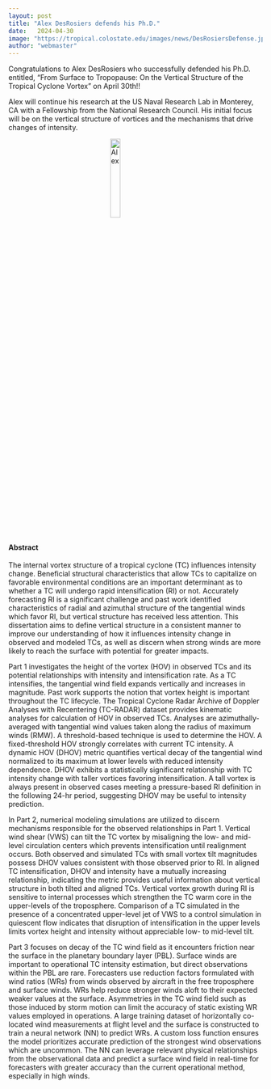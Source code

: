 ```yaml
---
layout: post
title: "Alex DesRosiers defends his Ph.D."
date:   2024-04-30
image: "https://tropical.colostate.edu/images/news/DesRosiersDefense.jpg"
author: "webmaster"
---
```


Congratulations to Alex DesRosiers who successfully defended his Ph.D. entitled, “From Surface to Tropopause: On the Vertical Structure of the Tropical Cyclone Vortex” on April 30th!!  

Alex will continue his research at the US Naval Research Lab in Monterey, CA with a Fellowship from the National Research Council.  His initial focus will be on the vertical structure of vortices and the mechanisms that drive changes of intensity.

<!--more-->

<img src= "https://tropical.colostate.edu/Group/alex.jpg"
     alt="Alex"
     style=" display: block;margin-left: auto;margin-right: auto;width: 20%;" />

#### Abstract

The internal vortex structure of a tropical cyclone (TC) influences intensity change. Beneficial structural characteristics that allow TCs to capitalize on favorable environmental conditions are an important determinant as to whether a TC will undergo rapid intensification (RI) or not. Accurately forecasting RI is a significant challenge and past work identified characteristics of radial and azimuthal structure of the tangential winds which favor RI, but vertical structure has received less attention. This dissertation aims to define vertical structure in a consistent manner to improve our understanding of how it influences intensity change in observed and modeled TCs, as well as discern when strong winds are more likely to reach the surface with potential for greater impacts. 

Part 1 investigates the height of the vortex (HOV) in observed TCs and its potential relationships with intensity and intensification rate. As a TC intensifies, the tangential wind field expands vertically and increases in magnitude. Past work supports the notion that vortex height is important throughout the TC lifecycle. The Tropical Cyclone Radar Archive of Doppler Analyses with Recentering (TC-RADAR) dataset provides kinematic analyses for calculation of HOV in observed TCs. Analyses are azimuthally-averaged with tangential wind values taken along the radius of maximum winds (RMW). A threshold-based technique is used to determine the HOV. A fixed-threshold HOV strongly correlates with current TC intensity. A dynamic HOV (DHOV) metric quantifies vertical decay of the tangential wind normalized to its maximum at lower levels with reduced intensity dependence. DHOV exhibits a statistically significant relationship with TC intensity change with taller vortices favoring intensification. A tall vortex is always present in observed cases meeting a pressure-based RI definition in the following 24-hr period, suggesting DHOV may be useful to intensity prediction. 

In Part 2, numerical modeling simulations are utilized to discern mechanisms responsible for the observed relationships in Part 1. Vertical wind shear (VWS) can tilt the TC vortex by misaligning the low- and mid-level circulation centers which prevents intensification until realignment occurs. Both observed and simulated TCs with small vortex tilt magnitudes possess DHOV values consistent with those observed prior to RI. In aligned TC intensification, DHOV and intensity have a mutually increasing relationship, indicating the metric provides useful information about vertical structure in both tilted and aligned TCs. Vertical vortex growth during RI is sensitive to internal processes which strengthen the TC warm core in the upper-levels of the troposphere. Comparison of a TC simulated in the presence of a concentrated upper-level jet of VWS to a control simulation in quiescent flow indicates that disruption of intensification in the upper levels limits vortex height and intensity without appreciable low- to mid-level tilt. 

Part 3 focuses on decay of the TC wind field as it encounters friction near the surface in the planetary boundary layer (PBL). Surface winds are important to operational TC intensity estimation, but direct observations within the PBL are rare. Forecasters use reduction factors formulated with wind ratios (WRs) from winds observed by aircraft in the free troposphere and surface winds. WRs help reduce stronger winds aloft to their expected weaker values at the surface. Asymmetries in the TC wind field such as those induced by storm motion can limit the accuracy of static existing WR values employed in operations. A large training dataset of horizontally co-located wind measurements at flight level and the surface is constructed to train a neural network (NN) to predict WRs. A custom loss function ensures the model prioritizes accurate prediction of the strongest wind observations which are uncommon. The NN can leverage relevant physical relationships from the observational data and predict a surface wind field in real-time for forecasters with greater accuracy than the current operational method, especially in high winds. 


